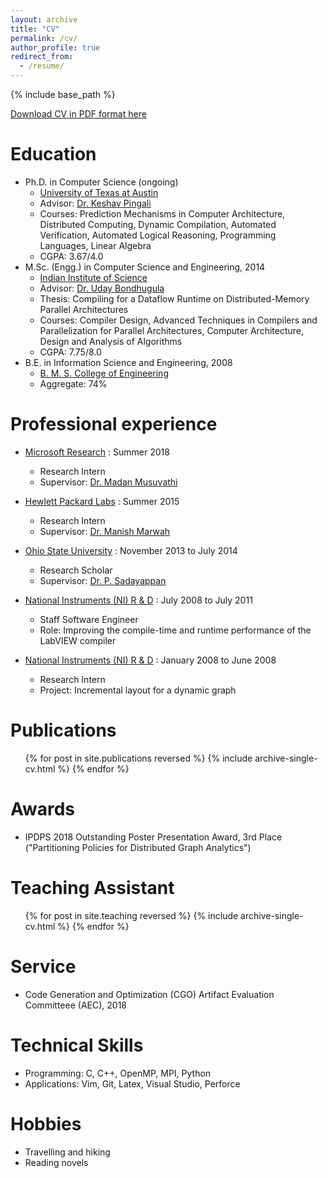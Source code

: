 ```yaml
---
layout: archive
title: "CV"
permalink: /cv/
author_profile: true
redirect_from:
  - /resume/
---
```


{% include base_path %}

[Download CV in PDF format here](https://www.cs.utexas.edu/~roshan/cv.pdf)

Education
======
* Ph.D. in Computer Science (ongoing)
  * [University of Texas at Austin](http://www.cs.utexas.edu/)
  * Advisor: [Dr. Keshav Pingali](http://www.cs.utexas.edu/~pingali/)
  * Courses: Prediction Mechanisms in Computer Architecture, Distributed Computing, Dynamic Compilation, Automated Verification, Automated Logical Reasoning, Programming Languages, Linear Algebra
  * CGPA: 3.67/4.0
* M.Sc. (Engg.) in Computer Science and Engineering, 2014
  * [Indian Institute of Science](http://www.csa.iisc.ernet.in/)
  * Advisor: [Dr. Uday Bondhugula](http://drona.csa.iisc.ernet.in/~uday/)
  * Thesis: Compiling for a Dataflow Runtime on Distributed-Memory Parallel Architectures
  * Courses: Compiler Design, Advanced Techniques in Compilers and Parallelization for Parallel Architectures, Computer Architecture, Design and Analysis of Algorithms
  * CGPA: 7.75/8.0
* B.E. in Information Science and Engineering, 2008
  * [B. M. S. College of Engineering](http://www.bmsce.in/)
  * Aggregate: 74%
  
Professional experience
======
* [Microsoft Research](https://www.microsoft.com/en-us/research/group/research-in-software-engineering-rise/) : Summer 2018
  * Research Intern 
  * Supervisor: [Dr. Madan Musuvathi](http://www.microsoft.com/en-us/research/people/madanm/)

* [Hewlett Packard Labs](https://www.labs.hpe.com/) : Summer 2015
  * Research Intern
  * Supervisor: [Dr. Manish Marwah](http://marwah.org/)

* [Ohio State University](https://cse.osu.edu/) : November 2013 to July 2014
  * Research Scholar
  * Supervisor: [Dr. P. Sadayappan](http://www.cse.ohio-state.edu/~saday/)

* [National Instruments (NI) R & D](http://www.ni.com/) : July 2008 to July 2011
  * Staff Software Engineer
  * Role: Improving the compile-time and runtime performance of the LabVIEW compiler

* [National Instruments (NI) R & D](http://www.ni.com/) : January 2008 to June 2008
  * Research Intern
  * Project: Incremental layout for a dynamic graph
  
Publications
======
  <ul>{% for post in site.publications reversed %}
    {% include archive-single-cv.html %}
  {% endfor %}</ul>

Awards
======
* IPDPS 2018 Outstanding Poster Presentation Award, 3rd Place ("Partitioning Policies for Distributed Graph Analytics")

Teaching Assistant
======
  <ul>{% for post in site.teaching reversed %}
    {% include archive-single-cv.html %}
  {% endfor %}</ul>

Service
======
* Code Generation and Optimization (CGO) Artifact Evaluation Committeee (AEC), 2018

Technical Skills
======
* Programming: C, C++, OpenMP, MPI, Python
* Applications: Vim, Git, Latex, Visual Studio, Perforce

Hobbies
======
* Travelling and hiking
* Reading novels

